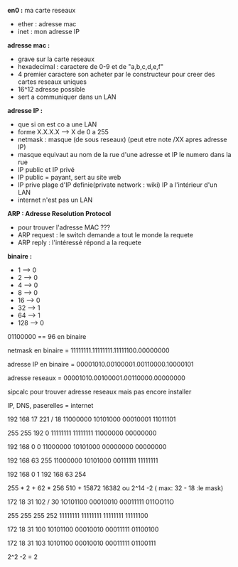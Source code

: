 **en0 :** ma carte reseaux

* ether : adresse mac
* inet : mon adresse IP 

**adresse mac :**

* grave sur la carte reseaux 
* hexadecimal : caractere de 0-9 et de "a,b,c,d,e,f"
* 4 premier caractere son acheter par le constructeur pour creer des cartes reseaux uniques
* 16^12 adresse possible 
* sert a communiquer dans un LAN

**adresse IP :**
 
 * que si on est co a une LAN
 * forme X.X.X.X --> X de 0 a 255
 * netmask : masque (de sous reseaux) (peut etre note /XX apres adresse IP)
 * masque equivaut au nom de la rue d'une adresse et IP le numero dans la rue 
 * IP public et IP privé
 * IP public = payant, sert au site web 
 * IP prive plage d'IP definie(private network : wiki) IP a l'intérieur d'un LAN
 * internet n'est pas un LAN 

**ARP : Adresse Resolution Protocol**

* pour trouver l'adresse MAC ???
* ARP request : le switch demande a tout le monde la requete
* ARP reply : l'intéressé répond a la requete 

 **binaire :**
 * 1 --> 0
 * 2 --> 0
 * 4 --> 0
 * 8 --> 0
 * 16 --> 0
 * 32 --> 1
 * 64 --> 1
 * 128 --> 0

 01100000 == 96 en binaire


netmask en binaire = 
11111111.11111111.11111100.00000000

adresse IP en binaire = 
00001010.00100001.00110000.10000101

adresse reseaux = 
00001010.00100001.00110000.00000000

sipcalc pour trouver adresse reseaux mais pas encore installer 

IP, DNS, paserelles = internet

192 168 17 221 / 18
11000000 10101000 00010001 11011101 

255 255 192 0
11111111 11111111 11000000 00000000

192 168 0 0
11000000 10101000 00000000 00000000

192 168 63 255
11000000 10101000 00111111 11111111

192 168 0 1
192 168 63 254

255 * 2 + 62 * 256
510 + 15872
16382
ou 2^14 -2 ( max: 32 - 18 :le mask)

172 18 31 102 / 30
1O101100 00010010 00011111 011OO11O

255 255 255 252
11111111 11111111 11111111 11111100

172 18 31 100
10101100 00010010 00011111 01100100

172 18 31 103
10101100 00010010 00011111
01100111

2^2 -2 = 2
